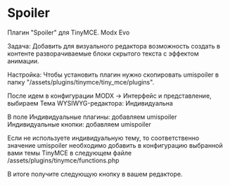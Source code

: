 Spoiler
=======

Плагин "Spoiler" для TinyMCE. Modx Evo

Задача:
Добавить для визуального редактора возможность создать в контенте разворачиваемые блоки скрытого текста с эффектом анимации.

Настройка:
Чтобы установить плагин нужно скопировать umispoiler в папку "/assets/plugins/tinymce/tiny_mce/plugins".

После идем в конфигурации MODX -> Интерфейс и представление, выбираем Тема WYSIWYG-редактора: Индивидуальна

В поле Индивидуальные плагины: добавляем umispoiler
Индивидуальные кнопки: добавляем umispoiler

Если не используете индивидуальную тему, то соответственно значение umispoiler необходимо добавить в конфигурацию выбранной вами темы TinyMCE в следующем файле 
/assets/plugins/tinymce/functions.php

В итоге получите следующую кнопку в вашем редакторе.
